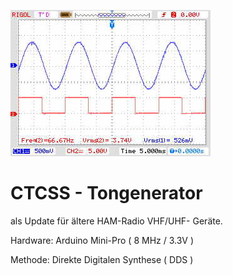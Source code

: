 ![bild](scope.jpg)

# CTCSS - Tongenerator
als Update für ältere HAM-Radio VHF/UHF- Geräte.

Hardware: Arduino Mini-Pro ( 8 MHz / 3.3V ) 

Methode: Direkte Digitalen Synthese ( DDS )
